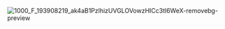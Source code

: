 
![1000_F_193908219_ak4aB1PzlhizUVGLOVowzHICc3tl6WeX-removebg-preview](https://github.com/assadujjaman112/assadujjaman112/assets/138320254/6b9badeb-138c-4f7f-aad1-6be7c27583a8)
